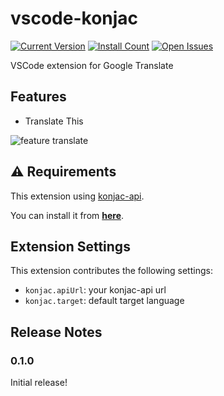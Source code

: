 # vscode-konjac

[![Current Version](https://vsmarketplacebadge.apphb.com/version/wata.konjac.svg)](https://marketplace.visualstudio.com/items?itemName=wata.konjac)
[![Install Count](https://vsmarketplacebadge.apphb.com/installs/wata.konjac.svg)](https://marketplace.visualstudio.com/items?itemName=wata.konjac)
[![Open Issues](https://vsmarketplacebadge.apphb.com/rating/wata.konjac.svg)](https://marketplace.visualstudio.com/items?itemName=wata.konjac)

VSCode extension for Google Translate

## Features

- Translate This

![feature translate](images/feature-translate.gif)

## ⚠️ Requirements

This extension using [konjac-api](https://github.com/wata/apps-script-konjac-api).

You can install it from [**here**](https://wata.github.io/konjac-farm/).

## Extension Settings

This extension contributes the following settings:

- `konjac.apiUrl`: your konjac-api url
- `konjac.target`: default target language

## Release Notes

### 0.1.0

Initial release!
